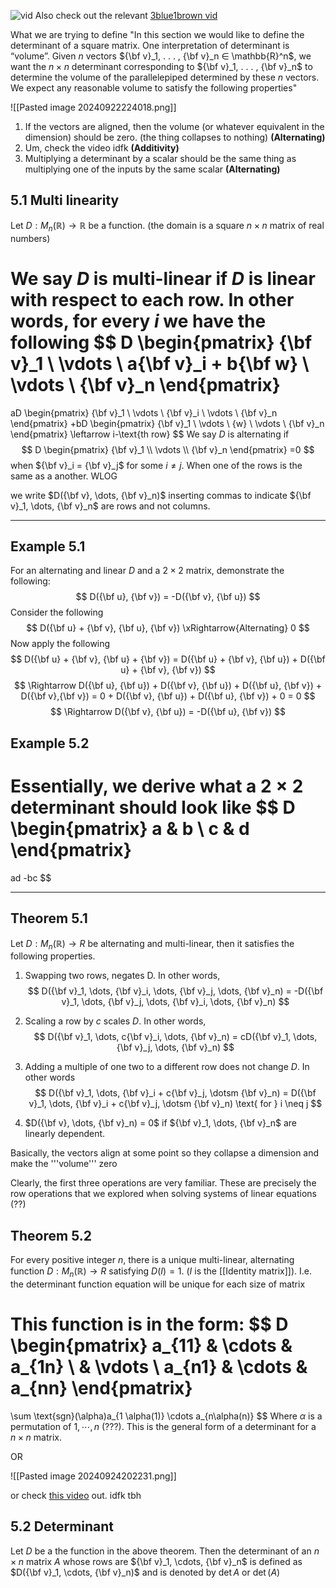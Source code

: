 ![vid](https://www.youtube.com/watch?v=_1PtPKcVMs4&ab_channel=MathCoursesbyDr.Ebrahimian)
Also check out the relevant [3blue1brown vid](https://www.youtube.com/watch?v=Ip3X9LOh2dk&ab_channel=3Blue1Brown)

What we are trying to define
"In this section we would like to define the determinant of a square matrix. One interpretation of determinant is “volume”. Given $n$ vectors ${\bf v}_1, . . . , {\bf v}_n ∈ \mathbb{R}^n$, we want the $n × n$ determinant corresponding to ${\bf v}_1, . . . , {\bf v}_n$ to determine the volume of the parallelepiped determined by these $n$ vectors. We expect any reasonable volume to satisfy the following properties"

![[Pasted image 20240922224018.png]]

1. If the vectors are aligned, then the volume (or whatever equivalent in the dimension) should be zero. (the thing collapses to nothing) **(Alternating)**
2. Um, check the video idfk **(Additivity)**
3. Multiplying a determinant by a scalar should be the same thing as multiplying one of the inputs by the same scalar **(Alternating)**
## 5.1 Multi linearity
Let $D : M_n(\mathbb{R}) \rightarrow \mathbb{R}$ be a function. (the domain is a square $n \times n$ matrix of real numbers)

We say $D$ is multi-linear if $D$ is linear with respect to each row. In other words, for every $i$ we have the following
$$
D
\begin{pmatrix}
	{\bf v}_1 \\
	\vdots \\
	a{\bf v}_i + b{\bf w} \\
	\vdots \\
	{\bf v}_n
\end{pmatrix}
=
aD
\begin{pmatrix}
	{\bf v}_1 \\
	\vdots \\
	{\bf v}_i \\
	\vdots \\
	{\bf v}_n
\end{pmatrix}
+bD
\begin{pmatrix}
	{\bf v}_1 \\
	\vdots \\
	{w} \\
	\vdots \\
	{\bf v}_n
\end{pmatrix}
\leftarrow i-\text{th row}
$$
We say $D$ is alternating if 
$$
D 
\begin{pmatrix}
	{\bf v}_1 \\
	\vdots \\
	{\bf v}_n
\end{pmatrix}
=0
$$
when ${\bf v}_i = {\bf v}_j$ for some $i \neq j$. When one of the rows is the same as a another. WLOG

we write $D({\bf v}, \dots, {\bf v}_n)$ inserting commas to indicate ${\bf v}_1, \dots, {\bf v}_n$ are rows and not columns.
***
## Example 5.1
For an alternating and linear $D$ and a $2 \times 2$ matrix, demonstrate the following:
$$
D({\bf u}, {\bf v}) = -D({\bf v}, {\bf u})
$$
Consider the following
$$
D({\bf u} + {\bf v}, {\bf u}, {\bf v}) \xRightarrow{Alternating} 0
$$
Now apply the following
$$
D({\bf u} + {\bf v}, {\bf u} + {\bf v}) = D({\bf u} + {\bf v}, {\bf u}) + D({\bf u} + {\bf v}, {\bf v})
$$
$$
\Rightarrow
D({\bf u}, {\bf u}) + D({\bf v}, {\bf u}) + D({\bf u}, {\bf v}) + D({\bf v},{\bf v}) = 0 + D({\bf v}, {\bf u}) + D({\bf u}, {\bf v}) + 0 = 0
$$
$$
\Rightarrow
D({\bf v}, {\bf u}) = -D({\bf u}, {\bf v})
$$
## Example 5.2
Essentially, we derive what a $2 \times 2$ determinant should look like
$$
D
\begin{pmatrix}
	a & b \\
	c & d
\end{pmatrix}
=
ad -bc
$$
***
## Theorem 5.1
Let $D : M_n(\mathbb{R}) → R$ be alternating and multi-linear, then it satisfies the following properties.

1. Swapping two rows, negates D. In other words,
$$
D({\bf v}_1, \dots, {\bf v}_i, \dots, {\bf v}_j, \dots, {\bf v}_n) = -D({\bf v}_1, \dots, {\bf v}_j, \dots, {\bf v}_i, \dots, {\bf v}_n)
$$

2. Scaling a row by $c$ scales $D$. In other words,
$$
D({\bf v}_1, \dots, c{\bf v}_i, \dots, {\bf v}_n) = cD({\bf v}_1, \dots, {\bf v}_j, \dots, {\bf v}_n)
$$

3. Adding a multiple of one two to a different row does not change $D$. In other words
$$
D({\bf v}_1, \dots, {\bf v}_i + c{\bf v}_j, \dotsm {\bf v}_n) = D({\bf v}_1, \dots, {\bf v}_i + c{\bf v}_j, \dotsm {\bf v}_n) \text{ for } i \neq j
$$

4. $D({\bf v}, \dots, {\bf v}_n) = 0$ if ${\bf v}_1, \dots, {\bf v}_n$ are linearly dependent. 

Basically, the vectors align at some point so they collapse a dimension and make the '''volume''' zero

Clearly, the first three operations are very familiar. These are precisely the row operations that we explored when solving systems of linear equations (??)
## Theorem 5.2 
For every positive integer $n$, there is a unique multi-linear, alternating function 
$D : M_n(\mathbb{R}) → R$ satisfying $D(I) = 1$. ($I$ is the [[Identity matrix]]). I.e. the determinant function equation will be unique for each size of matrix

This function is in the form:
$$
D
\begin{pmatrix}
a_{11} & \cdots & a_{1n} \\
& \vdots \\
a_{n1} & \cdots & a_{nn}
\end{pmatrix}
=
\sum \text{sgn}(\alpha)a_{1 \alpha(1)} \cdots a_{n\alpha(n)}
$$
Where $\alpha$ is a permutation of $1, \cdots, n$ (???). This is the general form of a determinant for
a $n \times n$ matrix.

OR

![[Pasted image 20240924202231.png]]

or check [this video](https://www.youtube.com/watch?v=H9BWRYJNIv4&ab_channel=KhanAcademy) out. idfk tbh
## 5.2 Determinant
Let $D$ be a the function in the above theorem. Then the determinant of an $n \times n$ matrix $A$ whose rows are ${\bf v}_1, \cdots, {\bf v}_n$ is defined as $D({\bf v}_1, \cdots, {\bf v}_n)$ and is denoted by $\det A$ or $\det (A)$  